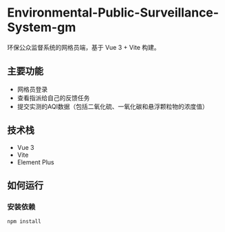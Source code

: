 # Environmental-Public-Surveillance-System-gm

环保公众监督系统的网格员端，基于 Vue 3 + Vite 构建。

## 主要功能

- 网格员登录
- 查看指派给自己的反馈任务
- 提交实测的AQI数据（包括二氧化硫、一氧化碳和悬浮颗粒物的浓度值）

## 技术栈

- Vue 3
- Vite
- Element Plus

## 如何运行

### 安装依赖
```sh
npm install